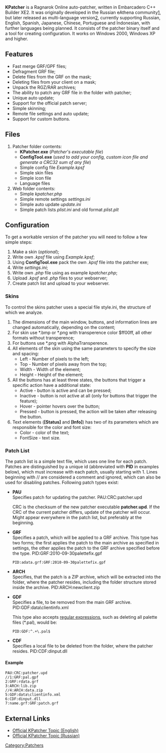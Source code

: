 **KPatcher** is a Ragnarok Online auto-patcher, written in Embarcadero C++ Builder XE2. It was originally developed in
the Russian eAthena community[1](http://www.eathena.ws/board/index.php?showtopic=216716), but later released as
multi-language version[2](http://www.eathena.ws/board/index.php?showtopic=247878), currently supporting Russian,
English, Spanish, Japanese, Chinese, Portuguese and Indonesian, with further languages being planned. It consists of the
patcher binary itself and a tool for creating configuration. It works on Windows 2000, Windows XP and higher.

## Features

- Fast merge GRF/GPF files;
- Defragment GRF file;
- Delete files from the GRF on the mask;
- Deleting files from your client on a mask;
- Unpack the RGZ/RAR archives;
- The ability to patch any GRF file in the folder with patcher;
- Unique auto update;
- Support for the official patch server;
- Simple skinning;
- Remote file settings and auto update;
- Support for custom buttons.

## Files

1.  Patcher folder contents:
    - **KPatcher.exe** (*Patcher's executable file*)
    - **ConfigTool.exe** (*used to add your config, custom icon file and generate a CRC32 sum of any file*)
    - Simple config file *Example.kpsf*
    - Simple skin files
    - Simple icon file
    - Language files
2.  Web folder contents:
    - Simple *kpatcher.php*
    - Simple remote settings *settings.ini*
    - Simple auto update *update.ini*
    - Simple patch lists *plist.ini* and old format *plist.plt*

## Configuration

To get a workable version of the patcher you will need to follow a few simple steps:

1.  Make a skin (*optional*);
2.  Write own *.kpsf* file using *Example.kpsf*;
3.  Using **ConfigTool.exe** pack the own *.kpsf* file into the patcher exe;
4.  Write *settings.ini*;
5.  Write own *.php* file using as example *kpatcher.php*;
6.  Upload *.kpsf* and *.php* files to your webserver;
7.  Create patch list and upload to your webserver.

### Skins

To control the skins patcher uses a special file style.ini, the structure of which we analyze.

1.  The dimensions of the main window, buttons, and information lines are changed automatically, depending on the
    content;
2.  For skin use \*.bmp or \*.png with transperence color \$ff00ff, all other formats without transperence;
3.  For buttons use \*.png with AlphaTransperence.
4.  All elements of the skin using the same parameters to specify the size and spacing:
    - Left - Number of pixels to the left;
    - Top - Number of pixels away from the top;
    - Width - Width of the element;
    - Height - Height of the element;
5.  All the buttons has at least three states, the buttons that trigger a specific action have a additional state:
    - Active - button is active and can be pressed;
    - Inactive - button is not active at all (only for buttons that trigger the feature);
    - Hover - pointer hovers over the button;
    - Pressed - button is pressed, the action will be taken after releasing the button.
6.  Text elements (**\[Status\]** and **\[Info\]**) has two of its parameters which are responsible for the color and
    font size:
    - Color - color of the text;
    - FontSize - text size.

### Patch List

The patch list is a simple text file, which uses one line for each patch. Patches are distinguished by a unique id
(abbreviated with **PID** in examples below), which must increase with each patch, usually starting with 1. Lines
beginning with // are considered a comment and ignored, which can also be used for disabling patches. Following patch
types exist:

- **PAU**  
  Specifies patch for updating the patcher.
      PAU:CRC:patcher.upd

  CRC is the checksum of the new patcher executable **patcher.upd**. If the CRC of the current patcher differs, update
  of the patcher will occur. Might appear everywhere in the patch list, but preferably at the beginning.
- **GRF**  
  Specifies a patch, which will be applied to a GRF archive. This type has two forms; the first applies the patch to the
  main archive as specified in settings, the other applies the patch to the GRF archive specified before the type.
      PID:GRF:2010-09-30palettefix.gpf

      PID:adata.grf:GRF:2010-09-30palettefix.gpf
- **ARCH**  
  Specifies, that the patch is a ZIP archive, which will be extracted into the folder, where the patcher resides,
  including the folder structure stored inside the archive.
      PID:ARCH:newclient.zip
- **GDF**  
  Specifies a file, to be removed from the main GRF archive.
      PID:GDF:data\clientinfo.xml

  This type also accepts [regular expressions](http://en.wikipedia.org/wiki/Regular_expression), such as deleting all
  palette files (\*.pal), would be:

      PID:GDF:^.+\.pal$
- **CDF**  
  Specifies a local file to be deleted from the folder, where the patcher resides.
      PID:CDF:dinput.dll

#### Example

`PAU:CRC:patcher.upd`  
`//1:GRF:pal.gpf`  
`2:GRF:rdata.grf`  
`3:ARCH:lib.zip`  
`//4:ARCH:data.zip`  
`5:GDF:data\clientinfo.xml`  
`6:CDF:dinput.dll`  
`7:name.grf:GRF:patch.grf`

## External Links

- [Official KPatcher Topic (English)](http://www.eathena.ws/board/index.php?showtopic=247878)
- [Official KPatcher Topic (Russian)](http://www.eathena.ws/board/index.php?showtopic=216716)

[Category:Patchers](Category:Patchers "wikilink")
